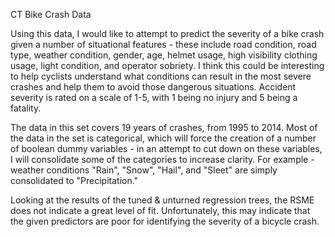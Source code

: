CT Bike Crash Data

Using this data, I would like to attempt to predict the severity of a bike crash given a number of situational features - these include road condition, road type, weather condition, gender, age, helmet usage, high visibility clothing usage, light condition, and operator sobriety. I think this could be interesting to help cyclists understand what conditions can result in the most severe crashes and help them to avoid those dangerous situations. Accident severity is rated on a scale of 1-5, with 1 being no injury and 5 being a fatality.

The data in this set covers 19 years of crashes, from 1995 to 2014. Most of the data in the set is categorical, which will force the creation of a number of boolean dummy variables - in an attempt to cut down on these variables, I will consolidate some of the categories to increase clarity. For example - weather conditions "Rain", "Snow", "Hail", and "Sleet" are simply consolidated to "Precipitation."

Looking at the results of the tuned & unturned regression trees, the RSME does not indicate a great level of fit. Unfortunately, this may indicate that the given predictors are poor for identifying the severity of a bicycle crash.
